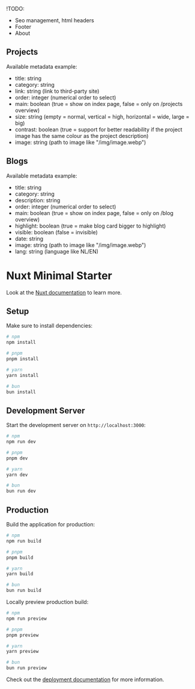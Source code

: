 !TODO:

- Seo management, html headers
- Footer
- About

## Projects
Available metadata example:

- title: string
- category: string
- link: string (link to third-party site)
- order: integer (numerical order to select)
- main: boolean (true = show on index page, false = only on /projects overview)
- size: string (empty = normal, vertical = high, horizontal = wide, large = big)
- contrast: boolean (true = support for better readability if the project image has the same colour as the project description)
- image: string (path to image like "/img/image.webp")

## Blogs
Available metadata example:

- title: string
- category: string
- description: string
- order: integer (numerical order to select)
- main: boolean (true = show on index page, false = only on /blog overview)
- highlight: boolean (true = make blog card bigger to highlight)
- visible: boolean (false = invisible)
- date: string
- image: string (path to image like "/img/image.webp")
- lang: string (language like NL/EN)

# Nuxt Minimal Starter

Look at the [Nuxt documentation](https://nuxt.com/docs/getting-started/introduction) to learn more.

## Setup

Make sure to install dependencies:

```bash
# npm
npm install

# pnpm
pnpm install

# yarn
yarn install

# bun
bun install
```

## Development Server

Start the development server on `http://localhost:3000`:

```bash
# npm
npm run dev

# pnpm
pnpm dev

# yarn
yarn dev

# bun
bun run dev
```

## Production

Build the application for production:

```bash
# npm
npm run build

# pnpm
pnpm build

# yarn
yarn build

# bun
bun run build
```

Locally preview production build:

```bash
# npm
npm run preview

# pnpm
pnpm preview

# yarn
yarn preview

# bun
bun run preview
```

Check out the [deployment documentation](https://nuxt.com/docs/getting-started/deployment) for more information.
